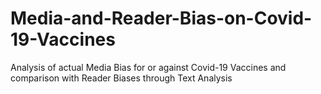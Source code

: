 # Media-and-Reader-Bias-on-Covid-19-Vaccines
Analysis of actual Media Bias for or against Covid-19 Vaccines and comparison with Reader Biases through Text Analysis
